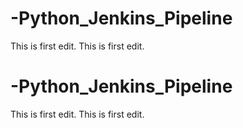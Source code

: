 # -Python_Jenkins_Pipeline
This is first edit.
This is first edit.
# -Python_Jenkins_Pipeline
This is first edit.
This is first edit.
